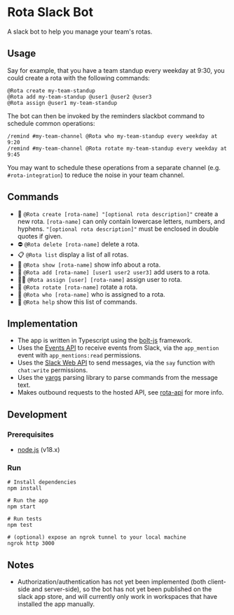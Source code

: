 # Rota Slack Bot

A slack bot to help you manage your team's rotas.

## Usage
Say for example, that you have a team standup every weekday at 9:30, you could create a rota with the following commands:
```
@Rota create my-team-standup
@Rota add my-team-standup @user1 @user2 @user3
@Rota assign @user1 my-team-standup
```

The bot can then be invoked by the reminders slackbot command to schedule common operations:
```
/remind #my-team-channel @Rota who my-team-standup every weekday at 9:20
/remind #my-team-channel @Rota rotate my-team-standup every weekday at 9:45
```
You may want to schedule these operations from a separate channel (e.g. `#rota-integration`) to reduce the noise in your team channel.

## Commands
- 🎨  `@Rota create [rota-name] "[optional rota description]"` create a new rota. `[rota-name]` can only contain lowercase letters, numbers, and hyphens. `"[optional rota description]"` must be enclosed in double quotes if given.
- ⛔  `@Rota delete [rota-name]` delete a rota.
- 📋  `@Rota list` display a list of all rotas.
- 👀  `@Rota show [rota-name]` show info about a rota.
- 👥  `@Rota add [rota-name] [user1 user2 user3]` add users to a rota.
- 🙋‍♀️  `@Rota assign [user] [rota-name]` assign user to rota.
- 🔄  `@Rota rotate [rota-name]` rotate a rota.
- 🔔  `@Rota who [rota-name]` who is assigned to a rota.
- 💁  `@Rota help` show this list of commands.

## Implementation
- The app is written in Typescript using the [bolt-js](https://github.com/slackapi/bolt-js) framework.
- Uses the [Events API](https://api.slack.com/events-api) to receive events from Slack, via the `app_mention` event with `app_mentions:read` permissions.
- Uses the [Slack Web API](https://api.slack.com/web) to send messages, via the `say` function with `chat:write` permissions.
- Uses the [yargs](https://github.com/yargs/yargs-parser) parsing library to parse commands from the message text.
- Makes outbound requests to the hosted API, see [rota-api](https://github.com/russellyeo/rota-api) for more info.

## Development

### Prerequisites
- [node.js](https://nodejs.org/en) (v18.x)

### Run
```shell
# Install dependencies
npm install

# Run the app
npm start

# Run tests
npm test

# (optional) expose an ngrok tunnel to your local machine
ngrok http 3000
```

## Notes
- Authorization/authentication has not yet been implemented (both client-side and server-side), so the bot has not yet been published on the slack app store, and will currently only work in workspaces that have installed the app manually.